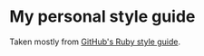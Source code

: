 # My personal style guide

Taken mostly from [GitHub's Ruby style guide](//github.com/styleguide/ruby).


